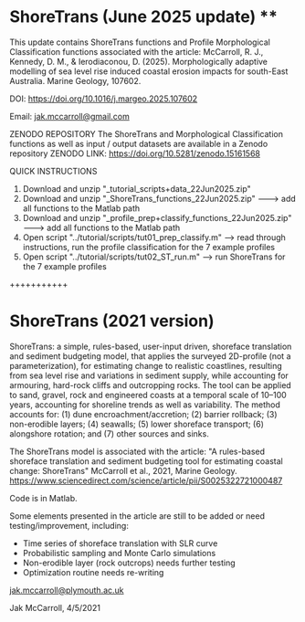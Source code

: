 # ShoreTrans (June 2025 update) **
This update contains ShoreTrans functions and Profile Morphological Classification functions associated with the article:
McCarroll, R. J., Kennedy, D. M., & Ierodiaconou, D. (2025). Morphologically adaptive modelling of sea level rise induced coastal erosion impacts for south-East Australia. Marine Geology, 107602.

DOI: https://doi.org/10.1016/j.margeo.2025.107602

Email: jak.mccarroll@gmail.com 

ZENODO REPOSITORY
The ShoreTrans and Morphological Classification functions as well as input / output datasets are available in a Zenodo repository
ZENODO LINK: https://doi.org/10.5281/zenodo.15161568


QUICK INSTRUCTIONS
1. Download and unzip "_tutorial_scripts+data_22Jun2025.zip"
2. Download and unzip "_ShoreTrans_functions_22Jun2025.zip" ---> add all functions to the Matlab path
3. Download and unzip "_profile_prep+classify_functions_22Jun2025.zip" ---> add all functions to the Matlab path
3. Open script "../tutorial/scripts/tut01_prep_classify.m" --> read through instructions, run the profile classification for the 7 example profiles
4. Open script "../tutorial/scripts/tut02_ST_run.m" --> run ShoreTrans for the 7 example profiles


+++++++++++
# ShoreTrans (2021 version)

ShoreTrans: a simple, rules-based, user-input driven, shoreface translation and sediment budgeting model, that applies the surveyed 2D-profile (not a parameterization), for estimating change to realistic coastlines, resulting from sea level rise and variations in sediment supply, while accounting for armouring, hard-rock cliffs and outcropping rocks.  The tool can be applied to sand, gravel, rock and engineered coasts at a temporal scale of 10–100 years, accounting for shoreline trends as well as variability. The method accounts for: (1) dune encroachment/accretion; (2) barrier rollback; (3) non-erodible layers; (4) seawalls; (5) lower shoreface transport; (6) alongshore rotation; and (7) other sources and sinks. 

The ShoreTrans model is associated with the article:
"A rules-based shoreface translation and sediment budgeting tool for estimating coastal change: ShoreTrans" McCarroll et al., 2021, Marine Geology.
https://www.sciencedirect.com/science/article/pii/S0025322721000487

Code is in Matlab.

Some elements presented in the article are still to be added or need testing/improvement, including:
- Time series of shoreface translation with SLR curve
- Probabilistic sampling and Monte Carlo simulations
- Non-erodible layer (rock outcrops) needs further testing
- Optimization routine needs re-writing

jak.mccarroll@plymouth.ac.uk

Jak McCarroll, 4/5/2021
